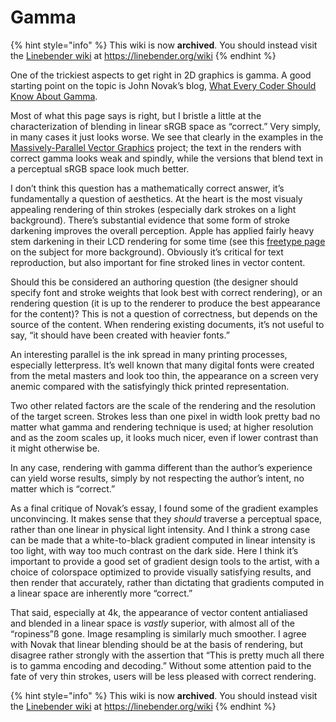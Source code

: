 # Gamma

{% hint style="info" %}
This wiki is now **archived**. You should instead visit the [Linebender wiki](https://linebender.org/wiki/) at <https://linebender.org/wiki>
{% endhint %}

One of the trickiest aspects to get right in 2D graphics is gamma. A good starting point on the topic is John Novak’s blog, [What Every Coder Should Know About Gamma](https://blog.johnnovak.net/2016/09/21/what-every-coder-should-know-about-gamma/).

Most of what this page says is right, but I bristle a little at the characterization of blending in linear sRGB space as “correct.” Very simply, in many cases it just looks worse. We see that clearly in the examples in the [Massively-Parallel Vector Graphics](http://w3.impa.br/~diego/projects/GanEtAl14/) project; the text in the renders with correct gamma looks weak and spindly, while the versions that blend text in a perceptual sRGB space look much better.

I don’t think this question has a mathematically correct answer, it’s fundamentally a question of aesthetics. At the heart is the most visualy appealing rendering of thin strokes \(especially dark strokes on a light background\). There’s substantial evidence that some form of stroke darkening improves the overall perception. Apple has applied fairly heavy stem darkening in their LCD rendering for some time \(see this [freetype page](https://www.freetype.org/freetype2/docs/text-rendering-general.html) on the subject for more background\). Obviously it’s critical for text reproduction, but also important for fine stroked lines in vector content.

Should this be considered an authoring question \(the designer should specify font and stroke weights that look best with correct rendering\), or an rendering question \(it is up to the renderer to produce the best appearance for the content\)? This is not a question of correctness, but depends on the source of the content. When rendering existing documents, it’s not useful to say, “it should have been created with heavier fonts.”

An interesting parallel is the ink spread in many printing processes, especially letterpress. It’s well known that many digital fonts were created from the metal masters and look too thin, the appearance on a screen very anemic compared with the satisfyingly thick printed representation.

Two other related factors are the scale of the rendering and the resolution of the target screen. Strokes less than one pixel in width look pretty bad no matter what gamma and rendering technique is used; at higher resolution and as the zoom scales up, it looks much nicer, even if lower contrast than it might otherwise be.

In any case, rendering with gamma different than the author’s experience can yield worse results, simply by not respecting the author’s intent, no matter which is “correct.”

As a final critique of Novak’s essay, I found some of the gradient examples unconvincing. It makes sense that they _should_ traverse a perceptual space, rather than one linear in physical light intensity. And I think a strong case can be made that a white-to-black gradient computed in linear intensity is too light, with way too much contrast on the dark side. Here I think it’s important to provide a good set of gradient design tools to the artist, with a choice of colorspace optimized to provide visually satisfying results, and then render that accurately, rather than dictating that gradients computed in a linear space are inherently more “correct.”

That said, especially at 4k, the appearance of vector content antialiased and blended in a linear space is _vastly_ superior, with almost all of the “ropiness”ß gone. Image resampling is similarly much smoother. I agree with Novak that linear blending should be at the basis of rendering, but disagree rather strongly with the assertion that “This is pretty much all there is to gamma encoding and decoding.” Without some attention paid to the fate of very thin strokes, users will be less pleased with correct rendering.

{% hint style="info" %}
This wiki is now **archived**. You should instead visit the [Linebender wiki](https://linebender.org/wiki/) at <https://linebender.org/wiki>
{% endhint %}
